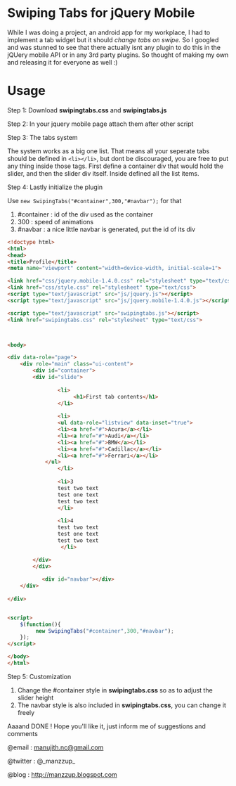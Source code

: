 Swiping Tabs for jQuery Mobile
==============================

While I was doing a project, an android app for my workplace, I had to implement a tab widget but it should *change tabs on swipe.* So I googled and was stunned to see that there actually isnt any plugin to do this in the jQUery mobile API or in any 3rd party plugins. So thought of making my own and releasing it for everyone as well :)

Usage
=====

Step 1: Download **swipingtabs.css** and **swipingtabs.js**

Step 2: In your jquery mobile page attach them after other script

Step 3: The tabs system

The system works as a big one list. That means all your seperate tabs should be defined in ```<li></li>```, but dont be discouraged, you are free to put any thing inside those tags. First define a container div that would hold the slider, and then the slider div itself. Inside defined all the list items.

Step 4: Lastly initialize the plugin

Use ```new SwipingTabs("#container",300,"#navbar");``` for that

1.  #container : id of the div used as the container
2.  300        : speed of animations
3.  #navbar    : a nice little navbar is generated, put the id of its div

```html
<!doctype html>
<html>
<head>
<title>Profile</title>
<meta name="viewport" content="width=device-width, initial-scale=1">

<link href="css/jquery.mobile-1.4.0.css" rel="stylesheet" type="text/css">
<link href="css/style.css" rel="stylesheet" type="text/css">
<script type="text/javascript" src="js/jquery.js"></script>
<script type="text/javascript" src="js/jquery.mobile-1.4.0.js"></script>

<script type="text/javascript" src="swipingtabs.js"></script>
<link href="swipingtabs.css" rel="stylesheet" type="text/css">



<body>

<div data-role="page">
	<div role="main" class="ui-content">
		<div id="container"> 
        <div id="slide">
                            
                <li>
                	 <h1>First tab contents</h1>
                </li>
            
                <li>                	
		        <ul data-role="listview" data-inset="true">
				<li><a href="#">Acura</a></li>
				<li><a href="#">Audi</a></li>
				<li><a href="#">BMW</a></li>
				<li><a href="#">Cadillac</a></li>
				<li><a href="#">Ferrari</a></li>
			</ul>			
                </li>
            
                <li>3
		        test two text 
		        test one text
		        test two text 
                </li>
            
                <li>4
		        test two text 
		        test one text
		        test two text
                 </li>

        </div>
        </div>
     
	       <div id="navbar"></div>
	</div>
	   
</div>


<script>
	$(function(){
		 new SwipingTabs("#container",300,"#navbar");        
	});
</script>

</body>
</html>
```

Step 5: Customization

1.  Change the #container style in **swipingtabs.css** so as to adjust the slider height
2.  The navbar style is also included in **swipingtabs.css**, you can change it freely


Aaaand DONE ! 
Hope you'll like it, just inform me of suggestions and comments

@email : manujith.nc@gmail.com

@twitter : @\_manzzup\_

@blog  : http://manzzup.blogspot.com


